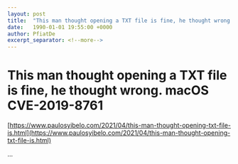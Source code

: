 ```yaml
---
layout: post
title:  "This man thought opening a TXT file is fine, he thought wrong. macOS CVE-2019-8761"
date:   1990-01-01 19:55:00 +0000
author: PfiatDe
excerpt_separator: <!--more-->
---
```


# This man thought opening a TXT file is fine, he thought wrong. macOS CVE-2019-8761

[https://www.paulosyibelo.com/2021/04/this-man-thought-opening-txt-file-is.html](https://www.paulosyibelo.com/2021/04/this-man-thought-opening-txt-file-is.html)

...
<!--more-->
